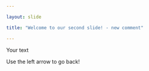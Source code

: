 ```yaml
---

layout: slide

title: "Welcome to our second slide! - new comment"

---
```


Your text

Use the left arrow to go back!
